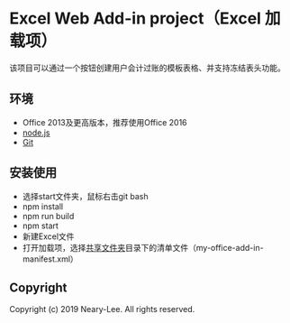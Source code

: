 

# Excel Web Add-in project（Excel 加载项）

该项目可以通过一个按钮创建用户会计过账的模板表格、并支持冻结表头功能。

## 环境
* Office 2013及更高版本，推荐使用Office 2016
* [node.js](https://nodejs.org/en/)
* [Git](https://git-scm.com/)

## 安装使用
* 选择start文件夹，鼠标右击git bash
* npm install
* npm run build
* npm start
* 新建Excel文件
* 打开加载项，选择[共享文件夹](https://docs.microsoft.com/en-us/office/dev/add-ins/testing/create-a-network-shared-folder-catalog-for-task-pane-and-content-add-ins)目录下的清单文件（my-office-add-in-manifest.xml）



## Copyright
Copyright (c) 2019 Neary-Lee. All rights reserved.

